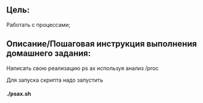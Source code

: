 Цель:
-----
Работать с процессами;

Описание/Пошаговая инструкция выполнения домашнего задания:
-----------------------------------------------------------

Написать свою реализацию ps ax используя анализ /proc

Для запуска скрипта надо запустить

#### ./psax.sh